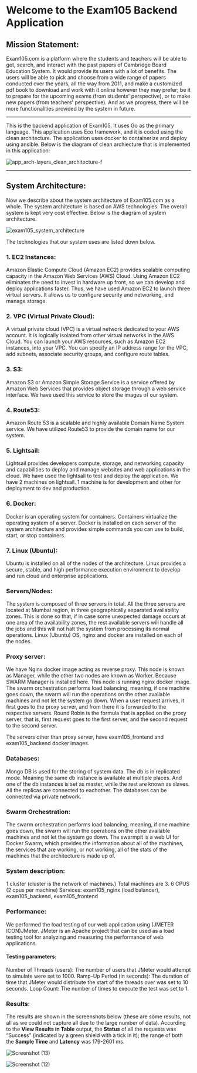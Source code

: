 # Welcome to the Exam105 Backend Application


## Mission Statement: 
Exam105.com is a platform where the students and teachers will be able to get, search, and interact with the past papers of Cambridge Board Education System. It would provide its users with a lot of benefits. The users will be able to pick and choose from a wide range of papers conducted over the years, all the way from 2011, and make a customized pdf book to download and work with it online however they may prefer; be it to prepare for the upcoming exams (from students' perspective), or to make new papers (from teachers' perspective). And as we progress, there will be more functionalities provided by the system in future.

---

This is the backend application of Exam105. It uses Go as the primary language. This application uses Eco framework, and it is coded using the clean architecture. The application uses docker to containerize and deploy using ansible. Below is the diagram of clean archiecture that is implemented in this application: 

![app_arch-layers_clean_architecture-f](https://user-images.githubusercontent.com/52341921/133074347-7c684f18-8298-4e0c-b381-54f264d7df9c.png)


---

## System Architecture:
Now we describe about the system architecture of Exam105.com as a whole. The system architecture is based on AWS technologies. The overall system is kept very cost effective. Below is the diagram of system architecture.

![exam105_system_architecture](https://user-images.githubusercontent.com/52341921/133076841-609da4af-87bc-4bef-9867-489850b5ea88.png)

The technologies that our system uses are listed down below.
### 1. EC2 Instances: 
   Amazon Elastic Compute Cloud (Amazon EC2) provides scalable computing capacity in the Amazon Web Services (AWS) Cloud. Using Amazon EC2 eliminates the need to invest in hardware up front, so we can develop and deploy applications faster. Thus, we have used Amazon EC2 to launch three virtual servers. It allows us to configure security and networking, and manage storage.
### 2. VPC (Virtual Private Cloud):
   A virtual private cloud (VPC) is a virtual network dedicated to your AWS account. It is logically isolated from other virtual networks in 	the AWS Cloud. You can launch your AWS resources, such as Amazon EC2 instances, into your VPC. You can specify an IP address range for 		the VPC, add subnets, associate security groups, and configure route tables.
### 3. S3:
   Amazon S3 or Amazon Simple Storage Service is a service offered by Amazon Web Services that provides object storage through a web service 	interface. We have used this service to store the images of our system.
### 4. Route53:
   Amazon Route 53 is a scalable and highly available Domain Name System service. We have utilized Route53 to provide the domain name for our system.
### 5. Lightsail:
   Lightsail provides developers compute, storage, and networking capacity and capabilities to deploy and manage websites and web applications in the cloud. We have used the lightsail to test and deploy the application. We have 2 machines on lightsail. 1 machine is for development and other for deployment to dev and production.
### 6. Docker:
   Docker is an operating system for containers. Containers virtualize the operating system of a server. Docker is installed on each server	of the system architecture and provides simple commands you can use to build, start, or stop containers.
### 7. Linux (Ubuntu):
   Ubuntu is installed on all of the nodes of the architecture. Linux provides a secure, stable, and high performance execution environment to develop and run cloud and enterprise applications.

### Servers/Nodes:
   The system is composed of three servers in total. All the three servers are located at Mumbai region, in three geographically separated availability zones. This is done so that, if in case some unexpected damage occurs at one area of the availability zones, the rest available servers will handle all the jobs and this will not halt the system from processing its normal operations. Linux (Ubuntu) OS, nginx and docker are installed on each of the nodes.

### Proxy server: 
   We have Nginx docker image acting as reverse proxy. This node is known as Manager, while the other two nodes are known as Worker. Because SWARM Manager is installed here.  This node is running nginx docker image. The swarm orchestration performs load balancing, meaning, if one machine goes down, the swarm will run the operations on the other available machines and not let the system go down. 
When a user request arrives, it first goes to the proxy server, and from there it is forwarded to the respective servers. Round Robin is the formula that is applied on the proxy server, that is, first request goes to the first server, and the second request to the second server.

The servers other than proxy server, have exam105_frontend and exam105_backend docker images.

### Databases: 
   Mongo DB is used for the storing of system data. The db is in replicated mode. Meaning the same db instance is available at multiple places. And one of the db instances is set as master, while the rest are known as slaves. All the replicas are connected to eachother. The databases can be connected via private network. 

### Swarm Orchestration:
   The swarm orchestration performs load balancing, meaning, if one machine goes down, the swarm will run the operations on the other available machines and not let the system go down. The swarmpit is a web UI for Docker Swarm, which provides the information about all of the machines, the services that are working, or not working, all of the stats of the machines that the architecture is made up of.

### System description:
   1 cluster (cluster is the network of machines.)
Total machines are 3. 6 CPUS (2 cpus per machine)
Services: exam105_nginx (load balancer), exam105_backend, exam105_frontend

### Performance:
   We performed the load testing of our web application using (JMETER ICON)JMeter. JMeter is an Apache project that can be used as a load testing tool for analyzing and measuring the performance of web applications.
#### Testing parameters:
   Number of Threads (users): The number of users that JMeter would attempt to simulate were set to 1000.
   Ramp-Up Period (in seconds): The duration of time that JMeter would distribute the start of the threads over was set to 10 seconds.
   Loop Count: The number of times to execute the test was set to 1.
   
### Results:
The results are shown in the screenshots below (these are some results, not all as we could not capture all due to the large number of data). According to the **View Results in Table** output, the **Status** of all the requests was “Success” (indicated by a green shield with a tick in it); the range of both the **Sample Time** and **Latency** was 179-2601 ms.

![Screenshot (13)](https://user-images.githubusercontent.com/52341921/133097602-54cac6e5-25a0-47c8-ad2d-203b024d9992.png)

![Screenshot (12)](https://user-images.githubusercontent.com/52341921/133097645-c3265c7d-d3e3-4594-ac87-8bdb6212855d.png)
